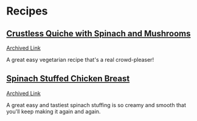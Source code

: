 # Recipes

## [Crustless Quiche with Spinach and Mushrooms](https://www.themediterraneandish.com/mushroom-spinach-crustless-quiche/)
[Archived Link](https://web.archive.org/web/20240802010738/https://www.themediterraneandish.com/mushroom-spinach-crustless-quiche/)

A great easy vegetarian recipe that's a real crowd-pleaser!

## [Spinach Stuffed Chicken Breast](https://cooktoria.com/spinach-stuffed-chicken-breast/)
[Archived Link](https://web.archive.org/web/20240226183955/https://cooktoria.com/spinach-stuffed-chicken-breast/)

A great easy and tastiest spinach stuffing is so creamy and smooth that you'll keep making it again and again.
